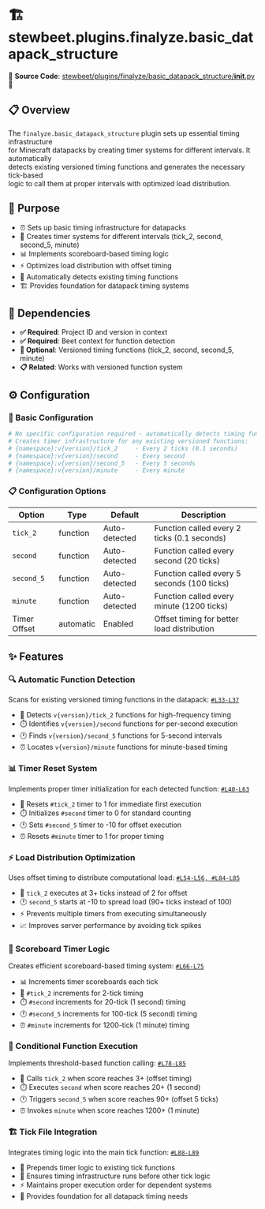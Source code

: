 
# 🏗️ stewbeet.plugins.finalyze.basic_datapack_structure

📄 **Source Code**: [stewbeet/plugins/finalyze/basic_datapack_structure/__init__.py](../../python_package/stewbeet/plugins/finalyze/basic_datapack_structure/__init__.py) 🔗

## 📋 Overview
The `finalyze.basic_datapack_structure` plugin sets up essential timing infrastructure<br>
for Minecraft datapacks by creating timer systems for different intervals. It automatically<br>
detects existing versioned timing functions and generates the necessary tick-based<br>
logic to call them at proper intervals with optimized load distribution.

## 🎯 Purpose
- ⏰ Sets up basic timing infrastructure for datapacks
- 🔄 Creates timer systems for different intervals (tick_2, second, second_5, minute)
- 📊 Implements scoreboard-based timing logic
- ⚡ Optimizes load distribution with offset timing
- 🎯 Automatically detects existing timing functions
- 🏗️ Provides foundation for datapack timing systems

## 🔗 Dependencies
- **✅ Required**: Project ID and version in context
- **✅ Required**: Beet context for function detection
- **🔧 Optional**: Versioned timing functions (tick_2, second, second_5, minute)
- **📋 Related**: Works with versioned function system

## ⚙️ Configuration

### 🎯 Basic Configuration
```yaml
# No specific configuration required - automatically detects timing functions
# Creates timer infrastructure for any existing versioned functions:
# {namespace}:v{version}/tick_2     - Every 2 ticks (0.1 seconds)
# {namespace}:v{version}/second     - Every second
# {namespace}:v{version}/second_5   - Every 5 seconds
# {namespace}:v{version}/minute     - Every minute
```

### 📋 Configuration Options

| Option | Type | Default | Description |
|--------|------|---------|-------------|
| `tick_2` | function | Auto-detected | Function called every 2 ticks (0.1 seconds) |
| `second` | function | Auto-detected | Function called every second (20 ticks) |
| `second_5` | function | Auto-detected | Function called every 5 seconds (100 ticks) |
| `minute` | function | Auto-detected | Function called every minute (1200 ticks) |
| Timer Offset | automatic | Enabled | Offset timing for better load distribution |

## ✨ Features

### 🔍 Automatic Function Detection
Scans for existing versioned timing functions in the datapack: [`#L33-L37`](../../python_package/stewbeet/plugins/finalyze/basic_datapack_structure/__init__.py#L33-L37)
- 📁 Detects `v{version}/tick_2` functions for high-frequency timing
- ⏱️ Identifies `v{version}/second` functions for per-second execution
- 🕐 Finds `v{version}/second_5` functions for 5-second intervals
- ⏰ Locates `v{version}/minute` functions for minute-based timing

### 📊 Timer Reset System
Implements proper timer initialization for each detected function: [`#L40-L63`](../../python_package/stewbeet/plugins/finalyze/basic_datapack_structure/__init__.py#L40-L63)
- 🔄 Resets `#tick_2` timer to 1 for immediate first execution
- ⏱️ Initializes `#second` timer to 0 for standard counting
- 🕐 Sets `#second_5` timer to -10 for offset execution
- ⏰ Resets `#minute` timer to 1 for proper timing

### ⚡ Load Distribution Optimization
Uses offset timing to distribute computational load: [`#L54-L56, #L84-L85`](../../python_package/stewbeet/plugins/finalyze/basic_datapack_structure/__init__.py#L54-L56)
- 🎯 `tick_2` executes at 3+ ticks instead of 2 for offset
- 🕐 `second_5` starts at -10 to spread load (90+ ticks instead of 100)
- ⚡ Prevents multiple timers from executing simultaneously
- 📈 Improves server performance by avoiding tick spikes

### 🔢 Scoreboard Timer Logic
Creates efficient scoreboard-based timing system: [`#L66-L75`](../../python_package/stewbeet/plugins/finalyze/basic_datapack_structure/__init__.py#L66-L75)
- 📊 Increments timer scoreboards each tick
- 🎯 `#tick_2` increments for 2-tick timing
- ⏱️ `#second` increments for 20-tick (1 second) timing
- 🕐 `#second_5` increments for 100-tick (5 second) timing
- ⏰ `#minute` increments for 1200-tick (1 minute) timing

### 🎯 Conditional Function Execution
Implements threshold-based function calling: [`#L78-L85`](../../python_package/stewbeet/plugins/finalyze/basic_datapack_structure/__init__.py#L78-L85)
- 🔄 Calls `tick_2` when score reaches 3+ (offset timing)
- ⏱️ Executes `second` when score reaches 20+ (1 second)
- 🕐 Triggers `second_5` when score reaches 90+ (offset 5 ticks)
- ⏰ Invokes `minute` when score reaches 1200+ (1 minute)

### 🏗️ Tick File Integration
Integrates timing logic into the main tick function: [`#L88-L89`](../../python_package/stewbeet/plugins/finalyze/basic_datapack_structure/__init__.py#L88-L89)
- 📝 Prepends timer logic to existing tick functions
- 🔧 Ensures timing infrastructure runs before other tick logic
- ⚡ Maintains proper execution order for dependent systems
- 🎯 Provides foundation for all datapack timing needs 

